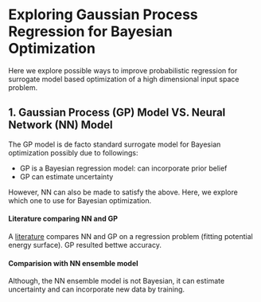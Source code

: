 # Exploring Gaussian Process Regression for Bayesian Optimization

Here we explore possible ways to improve probabilistic regression for surrogate model based optimization of a high dimensional input space problem.  

## 1. Gaussian Process (GP) Model VS. Neural Network (NN) Model 
The GP model is de facto standard surrogate model for Bayesian optimization possibly due to followings:

- GP is a Bayesian regression model: can incorporate prior belief
- GP can estimate uncertainty

However, NN can also be made to satisfy the above. Here, we explore which one to use for Bayesian optimization.

#### Literature comparing NN and GP

A [literature](https://doi.org/10.1063/1.5003074) compares NN and GP on a regression problem (fitting potential energy surface). GP resulted bettwe accuracy. 



#### Comparision with NN ensemble model

Although, the NN ensemble model is not Bayesian, it can estimate uncertainty and can incorporate new data by training.


